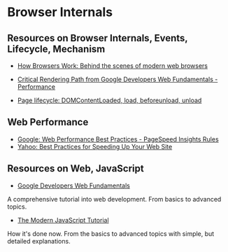 # Browser Internals


## Resources on Browser Internals, Events, Lifecycle, Mechanism
- [How Browsers Work: Behind the scenes of modern web browsers](https://www.html5rocks.com/en/tutorials/internals/howbrowserswork/)

- [Critical Rendering Path from Google Developers Web Fundamentals - Performance](https://developers.google.com/web/fundamentals/performance/critical-rendering-path/)

- [Page lifecycle: DOMContentLoaded, load, beforeunload, unload](https://javascript.info/onload-ondomcontentloaded)

## Web Performance

- [Google: Web Performance Best Practices - PageSpeed Insights Rules](https://developers.google.com/speed/docs/insights/rules)
- [Yahoo: Best Practices for Speeding Up Your Web Site](https://developer.yahoo.com/performance/rules.html)


## Resources on Web, JavaScript

- [Google Developers Web Fundamentals](https://developers.google.com/web/fundamentals/)

A comprehensive tutorial into web development. From basics to advanced topics.

- [The Modern JavaScript Tutorial](https://javascript.info/)

How it's done now. From the basics to advanced topics with simple, but detailed explanations.
